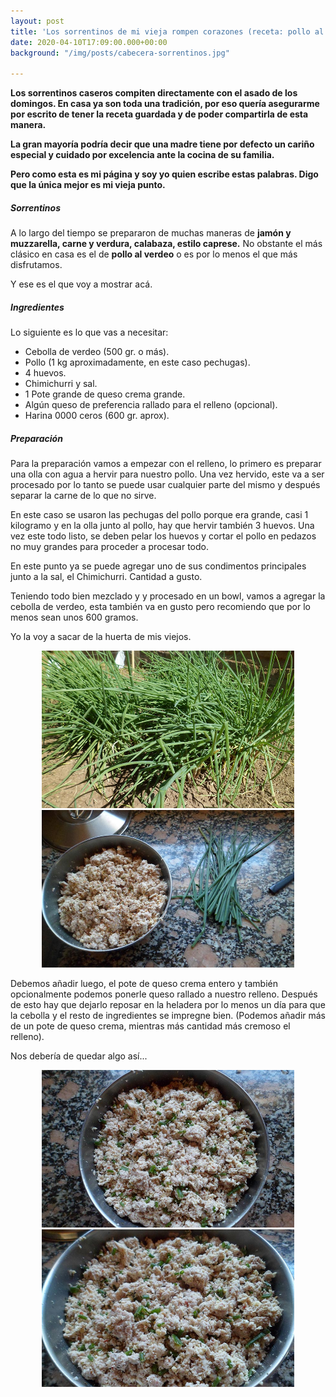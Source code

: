 ```yaml
---
layout: post
title: 'Los sorrentinos de mi vieja rompen corazones (receta: pollo al verdeo)'
date: 2020-04-10T17:09:00.000+00:00
background: "/img/posts/cabecera-sorrentinos.jpg"

---
```

**Los sorrentinos caseros compiten directamente con el asado de los domingos. En casa ya son toda una tradición, por eso quería asegurarme por escrito de tener la receta guardada y de poder compartirla de esta manera.**

**La gran mayoría podría decir que una madre tiene por defecto un cariño especial y cuidado por excelencia ante la cocina de su familia.**

**Pero como esta es mi página y soy yo quien escribe estas palabras. Digo que la única mejor es mi vieja punto.**

##### Sorrentinos

A lo largo del tiempo se prepararon de muchas maneras de **jamón y muzzarella, carne y verdura, calabaza, estilo caprese.** No obstante el más clásico en casa es el de **pollo al verdeo** o es por lo menos el que más disfrutamos.

Y ese es el que voy a mostrar acá.

##### Ingredientes

Lo siguiente es lo que vas a necesitar:

* Cebolla de verdeo (500 gr. o más).
* Pollo (1 kg aproximadamente, en este caso pechugas).
* 4 huevos.
* Chimichurri y sal.
* 1 Pote grande de queso crema grande.
* Algún queso de preferencia rallado para el relleno (opcional).
* Harina 0000 ceros (600 gr. aprox).

##### Preparación

Para la preparación vamos a empezar con el relleno, lo primero es preparar una olla con agua a hervir para nuestro pollo. Una vez hervido, este va a ser procesado por lo tanto se puede usar cualquier parte del mismo y después separar la carne de lo que no sirve.

En este caso se usaron las pechugas del pollo porque era grande, casi 1 kilogramo y en la olla junto al pollo, hay que hervir también 3 huevos. Una vez este todo listo, se deben  pelar los huevos y cortar el pollo en pedazos no muy grandes para proceder a procesar todo.

En este punto ya se puede agregar uno de sus condimentos principales junto a la sal, el Chimichurri. Cantidad a gusto.

Teniendo todo bien mezclado y y procesado en un bowl, vamos a agregar la cebolla de verdeo, esta también va en gusto pero recomiendo que por lo menos sean unos 600 gramos.

Yo la voy a sacar de la huerta de mis viejos.

<html>

<div align="center"><img src="https://raw.githubusercontent.com/Lucas68747/lucas68747.github.io/master/img/posts/cebolla2.jpg" width="80%" height="auto"  alt="cebolla"></div>

</html>

<html>

<div align="center"><img src="https://raw.githubusercontent.com/Lucas68747/lucas68747.github.io/master/img/posts/relleno1.jpg" width="80%" height="auto"  alt="cebolla"></div>

</html>

Debemos añadir luego, el pote de queso crema entero y también opcionalmente podemos ponerle queso rallado a nuestro relleno. Después de esto hay que dejarlo reposar en la heladera por lo menos un día para que la cebolla y el resto de ingredientes se impregne bien. (Podemos añadir más de un pote de queso crema, mientras más cantidad más cremoso el relleno).

Nos debería de quedar algo así...

<html>

<div align="center"><img src="https://raw.githubusercontent.com/Lucas68747/lucas68747.github.io/master/img/posts/relleno2.jpg" width="80%" height="auto"  alt="cebolla"></div>

</html>

<html>

<div align="center"><img src="https://raw.githubusercontent.com/Lucas68747/lucas68747.github.io/master/img/posts/relleno3.jpg" width="80%" height="auto"  alt="cebolla"></div>

</html>

